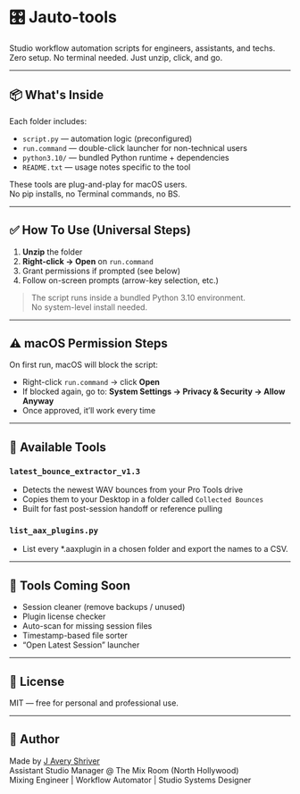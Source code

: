 # 🎛 Jauto-tools

Studio workflow automation scripts for engineers, assistants, and techs.  
Zero setup. No terminal needed. Just unzip, click, and go.

---

## 📦 What's Inside

Each folder includes:
- `script.py` — automation logic (preconfigured)
- `run.command` — double-click launcher for non-technical users
- `python3.10/` — bundled Python runtime + dependencies
- `README.txt` — usage notes specific to the tool

These tools are plug-and-play for macOS users.  
No pip installs, no Terminal commands, no BS.

---

## ✅ How To Use (Universal Steps)

1. **Unzip** the folder
2. **Right-click → Open** on `run.command`
3. Grant permissions if prompted (see below)
4. Follow on-screen prompts (arrow-key selection, etc.)

> The script runs inside a bundled Python 3.10 environment.  
> No system-level install needed.

---

## ⚠️ macOS Permission Steps

On first run, macOS will block the script:
- Right-click `run.command` → click **Open**
- If blocked again, go to:
  **System Settings → Privacy & Security → Allow Anyway**
- Once approved, it’ll work every time

---

## 🧪 Available Tools

### `latest_bounce_extractor_v1.3`
- Detects the newest WAV bounces from your Pro Tools drive
- Copies them to your Desktop in a folder called `Collected Bounces`
- Built for fast post-session handoff or reference pulling

### `list_aax_plugins.py`
- List every *.aaxplugin in a chosen folder and export the names to a CSV.

---

## 🚀 Tools Coming Soon

- Session cleaner (remove backups / unused)
- Plugin license checker
- Auto-scan for missing session files
- Timestamp-based file sorter
- “Open Latest Session” launcher

---

## 📄 License

MIT — free for personal and professional use.

---

## 👤 Author

Made by [J Avery Shriver](https://github.com/thuhmadhatter42)  
Assistant Studio Manager @ The Mix Room (North Hollywood)  
Mixing Engineer | Workflow Automator | Studio Systems Designer
